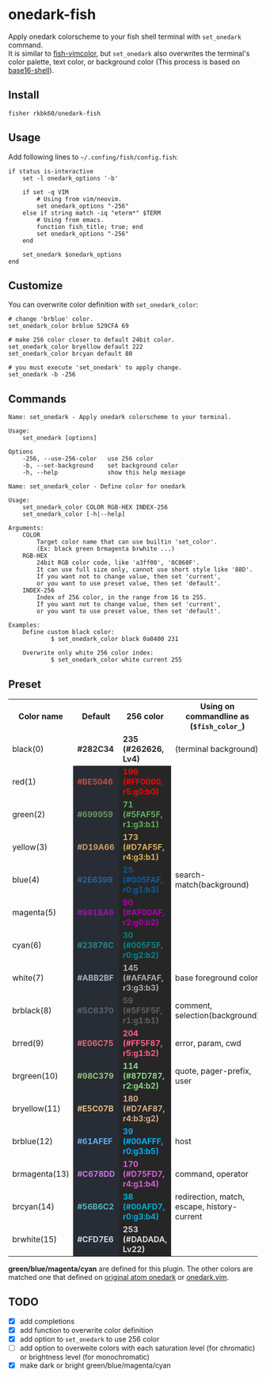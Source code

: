 # onedark-fish
Apply onedark colorscheme to your fish shell terminal with `set_onedark` command.  
It is similar to [fish-vimcolor](https://github.com/ryotako/fish-vimcolor), but `set_onedark` also overwrites the terminal's color palette, text color, or background color (This process is based on [base16-shell](https://github.com/chriskempson/base16-shell)).

## Install
```
fisher rkbk60/onedark-fish
```

## Usage
Add following lines to `~/.confing/fish/config.fish`:
```fish
if status is-interactive
    set -l onedark_options '-b'

    if set -q VIM
        # Using from vim/neovim.
        set onedark_options "-256"
    else if string match -iq "eterm*" $TERM
        # Using from emacs.
        function fish_title; true; end
        set onedark_options "-256"
    end

    set_onedark $onedark_options
end
```

## Customize
You can overwrite color definition with `set_onedark_color`:
```fish
# change 'brblue' color.
set_onedark_color brblue 529CFA 69

# make 256 color closer to default 24bit color.
set_onedark_color bryellow default 222
set_onedark_color brcyan default 80

# you must execute 'set_onedark' to apply change.
set_onedark -b -256
```

## Commands
```
Name: set_onedark - Apply onedark colorscheme to your terminal.

Usage:
    set_onedark [options]

Options
    -256, --use-256-color   use 256 color
    -b, --set-background    set background color
    -h, --help              show this help message
```

```
Name: set_onedark_color - Define color for onedark

Usage:
    set_onedark_color COLOR RGB-HEX INDEX-256
    set_onedark_color [-h|--help]

Arguments:
    COLOR
        Target color name that can use builtin 'set_color'.
        (Ex: black green brmagenta brwhite ...)
    RGB-HEX
        24bit RGB color code, like 'a3ff00', '0C060F'.
        It can use full size only, cannot use short style like '88D'.
        If you want not to change value, then set 'current',
        or you want to use preset value, then set 'default'.
    INDEX-256
        Index of 256 color, in the range from 16 to 255.
        If you want not to change value, then set 'current',
        or you want to use preset value, then set 'default'.

Examples:
    Define custom black color:
            $ set_onedark_color black 0a0400 231

    Overwrite only white 256 color index:
            $ set_onedark_color white current 255
```

## Preset
<style>
table.onedark td { text-align:left; }
td.onedark_hex { background-color:#282C34; font-weight:bold; }
td.onedark_256 { background-color:#262626; font-weight:bold; }
</style>
<table class="onedark">
    <tr>
        <th>Color name</th>
        <th>Default</th>
        <th>256 color</th>
        <th>Using on commandline as (<code style="font-weight:bold;">$fish_color_</code>)</th>
    </tr>
    <tr>
        <td>black(0)</td>
        <td style="color:#282C34; font-weight:bold;">#282C34</td>
        <td style="color:#262626; font-weight:bold;">235 (#262626, Lv4)</td>
        <td>(terminal background)</td>
    </tr>
    <tr>
        <td>red(1)</td>
        <td class="onedark_hex" style="color:#BE5046;">#BE5046</td>
        <td class="onedark_256" style="color:#FF0000;">196 (#FF0000, r5:g0:b0)</td>
        <td></td>
    </tr>
    <tr>
        <td>green(2)</td>
        <td class="onedark_hex" style="color:#699959;">#699959</td>
        <td class="onedark_256" style="color:#5FAF5F;">71 (#5FAF5F, r1:g3:b1)</td>
        <td></td>
    </tr>
    <tr>
        <td>yellow(3)</td>
        <td class="onedark_hex" style="color:#D19A66;">#D19A66</td>
        <td class="onedark_256" style="color:#D7AF5F;">173 (#D7AF5F, r4:g3:b1)</td>
        <td></td>
    </tr>
    <tr>
        <td>blue(4)</td>
        <td class="onedark_hex" style="color:#2E6399;">#2E6399</td>
        <td class="onedark_256" style="color:#005FAF;">25 (#005FAF, r0:g1:b3)</td>
        <td>search-match(background)</td>
    </tr>
    <tr>
        <td>magenta(5)</td>
        <td class="onedark_hex" style="color:#9918A6;">#991BA6</td>
        <td class="onedark_256" style="color:#AF00AF;">90 (#AF00AF, r2:g0:b2)</td>
        <td></td>
    </tr>
    <tr>
        <td>cyan(6)</td>
        <td class="onedark_hex" style="color:#23878C;">#23878C</td>
        <td class="onedark_256" style="color:#008787;">30 (#005F5F, r0:g2:b2)</td>
        <td></td>
    </tr>
    <tr>
        <td>white(7)</td>
        <td class="onedark_hex" style="color:#ABB2BF;">#ABB2BF</td>
        <td class="onedark_256" style="color:#AFAFAF;">145 (#AFAFAF, r3:g3:b3)</td>
        <td>base foreground color</td>
    </tr>
    <tr>
        <td>brblack(8)</td>
        <td class="onedark_hex" style="color:#5C6370;">#5C6370</td>
        <td class="onedark_256" style="color:#5F5F5F;">59 (#5F5F5F, r1:g1:b1)</td>
        <td>comment, selection(background)</td>
    </tr>
    <tr>
        <td>brred(9)</td>
        <td class="onedark_hex" style="color:#E06C75;">#E06C75</td>
        <td class="onedark_256" style="color:#FF5F87;">204 (#FF5F87, r5:g1:b2)</td>
        <td>error, param, cwd</td>
    </tr>
    <tr>
        <td>brgreen(10)</td>
        <td class="onedark_hex" style="color:#98C379;">#98C379</td>
        <td class="onedark_256" style="color:#87D787;">114 (#87D787, r2:g4:b2)</td>
        <td>quote, pager-prefix, user</td>
    </tr>
    <tr>
        <td>bryellow(11)</td>
        <td class="onedark_hex" style="color:#E5C07B;">#E5C07B</td>
        <td class="onedark_256" style="color:#D7AF87;">180 (#D7AF87, r4:b3:g2)</td>
        <td></td>
    </tr>
    <tr>
        <td>brblue(12)</td>
        <td class="onedark_hex" style="color:#61AFEF;">#61AFEF</td>
        <td class="onedark_256" style="color:#00AFFF;">39 (#00AFFF, r0:g3:b5)</td>
        <td>host</td>
    </tr>
    <tr>
        <td>brmagenta(13)</td>
        <td class="onedark_hex" style="color:#C678DD;">#C678DD</td>
        <td class="onedark_256" style="color:#D75FD7;">170 (#D75FD7, r4:g1:b4)</td>
        <td>command, operator</td>
    </tr>
    <tr>
        <td>brcyan(14)</td>
        <td class="onedark_hex" style="color:#56B6C2;">#56B6C2</td>
        <td class="onedark_256" style="color:#00AFD7;">38 (#00AFD7, r0:g3:b4)</td>
        <td>redirection, match, escape, history-current</td>
    </tr>
    <tr>
        <td>brwhite(15)</td>
        <td class="onedark_hex" style="color:#CFD7E6;">#CFD7E6</td>
        <td class="onedark_256" style="color:#DADADA;">253 (#DADADA, Lv22)</td>
        <td></td>
    </tr>
</table>

**green/blue/magenta/cyan** are defined for this plugin. The other colors are matched one that defined on [original atom onedark](https://github.com/atom/one-dark-syntax) or [onedark.vim](https://github.com/joshdick/onedark.vim).

## TODO
- [x] add completions
- [x] add function to overwrite color definition
- [x] add option to `set_onedark` to use 256 color
- [ ] add option to overweite colors with each saturation level (for chromatic) or brightness level (for monochromatic)
- [x] make dark or bright green/blue/magenta/cyan
